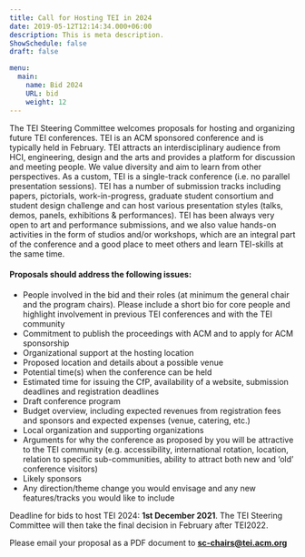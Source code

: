 ```yaml
---
title: Call for Hosting TEI in 2024
date: 2019-05-12T12:14:34.000+06:00
description: This is meta description.
ShowSchedule: false
draft: false

menu:
  main:
    name: Bid 2024
    URL: bid
    weight: 12
---
```


The TEI Steering Committee welcomes proposals for hosting and organizing future TEI conferences. TEI is an ACM sponsored conference and is typically held in February. TEI attracts an interdisciplinary audience from HCI, engineering, design and the arts and provides a platform for discussion and meeting people. We value diversity and aim to learn from other perspectives. As a custom, TEI is a single-track conference (i.e. no parallel presentation sessions). TEI has a number of submission tracks including papers, pictorials, work-in-progress, graduate student consortium and student design challenge and can host various presentation styles (talks, demos, panels, exhibitions & performances). TEI has been always very open to art and performance submissions, and we also value hands-on activities in the form of studios and/or workshops, which are an integral part of the conference and a good place to meet others and learn TEI-skills at the same time.

#### Proposals should address the following issues:

- People involved in the bid and their roles (at minimum the general chair and the program chairs). Please include a short bio for core people and highlight involvement in previous TEI conferences and with the TEI community
- Commitment to publish the proceedings with ACM and to apply for ACM sponsorship
- Organizational support at the hosting location
- Proposed location and details about a possible venue
- Potential time(s) when the conference can be held
- Estimated time for issuing the CfP, availability of a website, submission deadlines and registration deadlines
- Draft conference program
- Budget overview, including expected revenues from registration fees and sponsors and expected expenses (venue, catering, etc.)
- Local organization and supporting organizations
- Arguments for why the conference as proposed by you will be attractive to the TEI community (e.g. accessibility, international rotation, location, relation to specific sub-communities, ability to attract both new and ‘old’ conference visitors)
- Likely sponsors
- Any direction/theme change you would envisage and any new features/tracks you would like to include

Deadline for bids to host TEI 2024: **1st December 2021**. The TEI Steering Committee will then take the final decision in February after TEI2022.

Please email your proposal as a PDF document to **<sc-chairs@tei.acm.org>**
